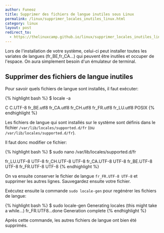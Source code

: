 ```yaml
---
author: Funeoz
title: Supprimer des fichiers de langue inutiles sous Linux
permalink: /linux/supprimer_locales_inutiles_linux.html
category: linux
layout: post
redirect_to:
  - https://thelinuxcamp.github.io/linux/supprimer_locales_inutiles_linux.html
---
```


Lors de l'installation de votre système, celui-ci peut installer toutes les variates de langues (fr_BE,fr_CA...) qui peuvent être inutiles et occuper de l'espace.
On aura simplement besoin d'un émulateur de terminal.

## Supprimer des fichiers de langue inutiles

Pour savoir quels fichiers de langue sont installés, il faut exécuter:

{% highlight bash %}
$ locale -a

C
C.UTF-8
fr_BE.utf8
fr_CA.utf8
fr_CH.utf8
fr_FR.utf8
fr_LU.utf8
POSIX
{% endhighlight %}

Les fichiers de langue qui sont installés sur le système sont définis dans le fichier ```/var/lib/locales/supported.d/fr``` 
(ou ```/var/lib/locales/supported.d/fr```).

Il faut donc modifier ce fichier:

{% highlight bash %}
$ sudo nano /var/lib/locales/supported.d/fr

fr_LU.UTF-8 UTF-8
fr_CH.UTF-8 UTF-8
fr_CA.UTF-8 UTF-8
fr_BE.UTF-8 UTF-8
fr_FR.UTF-8 UTF-8
{% endhighlight %}

On va ensuite conserver le fichier de langue ```fr_FR.UTF-8 UTF-8``` et supprimer les autres lignes.
Sauvegardez ensuite votre fichier.

Exécutez ensuite la commande ```sudo locale-gen``` pour regénérer les fichiers de langue:

{% highlight bash %}
$ sudo locale-gen
Generating locales (this might take a while...)
    fr_FR.UTF8...done
Generation complete
{% endhighlight %}

Après cette commande, les autres fichiers de langue ont bien été supprimés.
